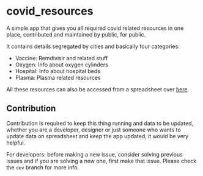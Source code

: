 # covid_resources

A simple app that gives you all required covid related resources in one place, contributed and maintained by public, for public.

It contains details segregated by cities and basically four categories:

- Vaccine: Remdivisir and related stuff
- Oxygen: Info about oxygen cylinders
- Hospital: Info about hospital beds
- Plasma: Plasma related resources

All these resources can also be accessed from a spreadsheet over [here]('https://docs.google.com/spreadsheets/d/1T5kSK1sdsXPHPqdpucIyA6-oBBm2ySILIAYYPX7DgYc').

## Contribution

Contribution is required to keep this thing running and data to be updated, whether you are a developer, designer or just someone who wants to update data on spreadsheet and keep the app updated, it would be very helpful.

For developers: before making a new issue, consider solving previous issues and if you are solving a new one, first make that issue.
Please check the `dev` branch for more info.

